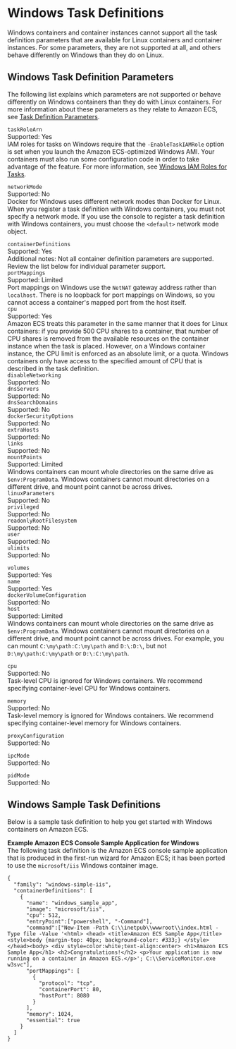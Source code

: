 # Windows Task Definitions<a name="windows_task_definitions"></a>

Windows containers and container instances cannot support all the task definition parameters that are available for Linux containers and container instances\. For some parameters, they are not supported at all, and others behave differently on Windows than they do on Linux\.

## Windows Task Definition Parameters<a name="windows_task_definition_params"></a>

The following list explains which parameters are not supported or behave differently on Windows containers than they do with Linux containers\. For more information about these parameters as they relate to Amazon ECS, see [Task Definition Parameters](task_definition_parameters.md)\.

`taskRoleArn`  
Supported: Yes  
IAM roles for tasks on Windows require that the `-EnableTaskIAMRole` option is set when you launch the Amazon ECS\-optimized Windows AMI\. Your containers must also run some configuration code in order to take advantage of the feature\. For more information, see [Windows IAM Roles for Tasks](windows_task_IAM_roles.md)\.

`networkMode`  
Supported: No  
Docker for Windows uses different network modes than Docker for Linux\. When you register a task definition with Windows containers, you must not specify a network mode\. If you use the console to register a task definition with Windows containers, you must choose the `<default>` network mode object\. 

`containerDefinitions`  
Supported: Yes  
Additional notes: Not all container definition parameters are supported\. Review the list below for individual parameter support\.    
`portMappings`  
Supported: Limited  
Port mappings on Windows use the `NetNAT` gateway address rather than `localhost`\. There is no loopback for port mappings on Windows, so you cannot access a container's mapped port from the host itself\.   
`cpu`  
Supported: Yes  
Amazon ECS treats this parameter in the same manner that it does for Linux containers: if you provide 500 CPU shares to a container, that number of CPU shares is removed from the available resources on the container instance when the task is placed\. However, on a Windows container instance, the CPU limit is enforced as an absolute limit, or a quota\. Windows containers only have access to the specified amount of CPU that is described in the task definition\.  
`disableNetworking`  
Supported: No  
`dnsServers`  
Supported: No  
`dnsSearchDomains`  
Supported: No  
`dockerSecurityOptions`  
Supported: No  
`extraHosts`  
Supported: No  
`links`  
Supported: No  
`mountPoints`  
Supported: Limited  
Windows containers can mount whole directories on the same drive as `$env:ProgramData`\. Windows containers cannot mount directories on a different drive, and mount point cannot be across drives\.  
`linuxParameters`  
Supported: No  
`privileged`  
Supported: No  
`readonlyRootFilesystem`  
Supported: No  
`user`  
Supported: No  
`ulimits`  
Supported: No

`volumes`  
Supported: Yes    
`name`  
Supported: Yes  
`dockerVolumeConfiguration`  
Supported: No  
`host`  
Supported: Limited  
Windows containers can mount whole directories on the same drive as `$env:ProgramData`\. Windows containers cannot mount directories on a different drive, and mount point cannot be across drives\. For example, you can mount `C:\my\path:C:\my\path` and `D:\:D:\`, but not `D:\my\path:C:\my\path` or `D:\:C:\my\path`\.

`cpu`  
Supported: No  
Task\-level CPU is ignored for Windows containers\. We recommend specifying container\-level CPU for Windows containers\.

`memory`  
Supported: No  
Task\-level memory is ignored for Windows containers\. We recommend specifying container\-level memory for Windows containers\.

`proxyConfiguration`  
Supported: No

`ipcMode`  
Supported: No

`pidMode`  
Supported: No

## Windows Sample Task Definitions<a name="windows_sample_task_defs"></a>

Below is a sample task definition to help you get started with Windows containers on Amazon ECS\.

**Example Amazon ECS Console Sample Application for Windows**  
The following task definition is the Amazon ECS console sample application that is produced in the first\-run wizard for Amazon ECS; it has been ported to use the `microsoft/iis` Windows container image\.  

```
{
  "family": "windows-simple-iis",
  "containerDefinitions": [
    {
      "name": "windows_sample_app",
      "image": "microsoft/iis",
      "cpu": 512,
      "entryPoint":["powershell", "-Command"],
      "command":["New-Item -Path C:\\inetpub\\wwwroot\\index.html -Type file -Value '<html> <head> <title>Amazon ECS Sample App</title> <style>body {margin-top: 40px; background-color: #333;} </style> </head><body> <div style=color:white;text-align:center> <h1>Amazon ECS Sample App</h1> <h2>Congratulations!</h2> <p>Your application is now running on a container in Amazon ECS.</p>'; C:\\ServiceMonitor.exe w3svc"],
      "portMappings": [
        {
          "protocol": "tcp",
          "containerPort": 80,
          "hostPort": 8080
        }
      ],
      "memory": 1024,
      "essential": true
    }
  ]
}
```